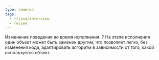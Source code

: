```yaml
---
type: заметка
tags:
  - 🃏/java/interview
  - review
---
```

Изменение поведения во время исполнения. 
?
На этапе исполнения один объект может быть заменен другим, что позволяет легко, без изменения кода, адаптировать алгоритм в зависимости от того, какой используется объект.